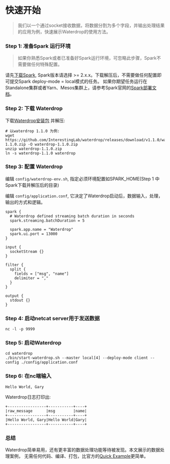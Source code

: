 # 快速开始

> 我们以一个通过socket接收数据，将数据分割为多个字段，并输出处理结果的应用为例，快速展示Waterdrop的使用方法。

### Step 1: 准备Spark 运行环境

> 如果你熟悉Spark或者已准备好Spark运行环境，可忽略此步骤，Spark不需要做任何特殊配置。

请先[下载Spark](http://spark.apache.org/downloads.html), Spark版本请选择 >= 2.x.x。下载解压后，不需要做任何配置即可提交Spark deploy-mode = local模式的任务。
如果你期望任务运行在Standalone集群或者Yarn、Mesos集群上，请参考Spark官网的[Spark部署文档](http://spark.apache.org/docs/latest/cluster-overview.html)。

### Step 2: 下载 Waterdrop

下载[Waterdrop安装包](https://github.com/InterestingLab/waterdrop/releases) 并解压:

```
# 以waterdrop 1.1.0 为例:
wget https://github.com/InterestingLab/waterdrop/releases/download/v1.1.0/waterdrop-1.1.0.zip -O waterdrop-1.1.0.zip
unzip waterdrop-1.1.0.zip
ln -s waterdrop-1.1.0 waterdrop
```

### Step 3: 配置 Waterdrop

编辑 `config/waterdrop-env.sh`, 指定必须环境配置如SPARK_HOME(Step 1 中Spark下载并解压后的目录)

编辑 `config/application.conf`, 它决定了Waterdrop启动后，数据输入，处理，输出的方式和逻辑。

```
spark {
  # Waterdrop defined streaming batch duration in seconds
  spark.streaming.batchDuration = 5

  spark.app.name = "Waterdrop"
  spark.ui.port = 13000
}

input {
  socketStream {}
}

filter {
  split {
    fields = ["msg", "name"]
    delimiter = ","
  }
}

output {
  stdout {}
}

```

### Step 4: 启动netcat server用于发送数据

```
nc -l -p 9999
```


### Step 5: 启动Waterdrop

```
cd waterdrop
./bin/start-waterdrop.sh --master local[4] --deploy-mode client --config ./config/application.conf

```

### Step 6: 在nc端输入

```
Hello World, Gary
```
Waterdrop日志打印出:

```
+-----------------+-----------+----+
|raw_message      |msg        |name|
+-----------------+-----------+----+
|Hello World, Gary|Hello World|Gary|
+-----------------+-----------+----+
```


### 总结

Waterdrop简单易用，还有更丰富的数据处理功能等待被发现。本文展示的数据处理案例，
无需任何代码、编译、打包，比官方的[Quick Example](https://spark.apache.org/docs/latest/streaming-programming-guide.html#a-quick-example)更简单。
